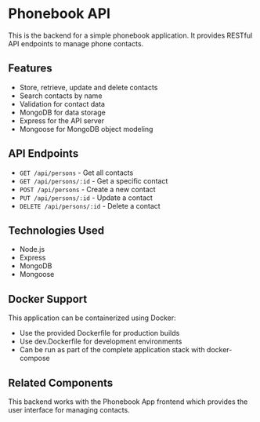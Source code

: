 # Phonebook API

This is the backend for a simple phonebook application. It provides RESTful API endpoints to manage phone contacts.

## Features

- Store, retrieve, update and delete contacts
- Search contacts by name
- Validation for contact data
- MongoDB for data storage
- Express for the API server
- Mongoose for MongoDB object modeling

## API Endpoints

- `GET /api/persons` - Get all contacts
- `GET /api/persons/:id` - Get a specific contact
- `POST /api/persons` - Create a new contact
- `PUT /api/persons/:id` - Update a contact
- `DELETE /api/persons/:id` - Delete a contact

## Technologies Used

- Node.js
- Express
- MongoDB
- Mongoose

## Docker Support

This application can be containerized using Docker:

- Use the provided Dockerfile for production builds
- Use dev.Dockerfile for development environments
- Can be run as part of the complete application stack with docker-compose

## Related Components

This backend works with the Phonebook App frontend which provides the user interface for managing contacts.
